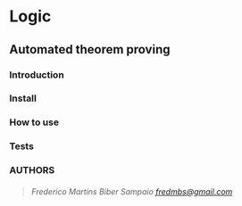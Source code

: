 Logic
============

Automated theorem proving
----------------------------------

### Introduction


### Install


### How to use


### Tests

  
### AUTHORS
> ###### Frederico Martins Biber Sampaio <fredmbs@gmail.com>

